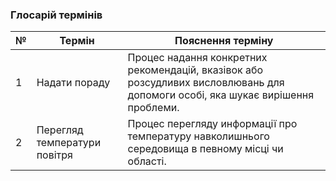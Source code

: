 ### Глосарій термінів

| № | Термін                            | Пояснення терміну                                                                                                               
|---|-----------------------------------|---------------------------------------------------------------------------------------------------------------------------------|
| 1 | Надати пораду                     | Процес надання конкретних рекомендацій, вказівок або розсудливих висловлювань для допомоги особі, яка шукає вирішення проблеми. |
| 2 | Перегляд температури повітря      | Процес перегляду информації про температуру навколишнього середовища в певному місці чи області.                                |                                                                                                                                                                                                                                                                                                                                                           |